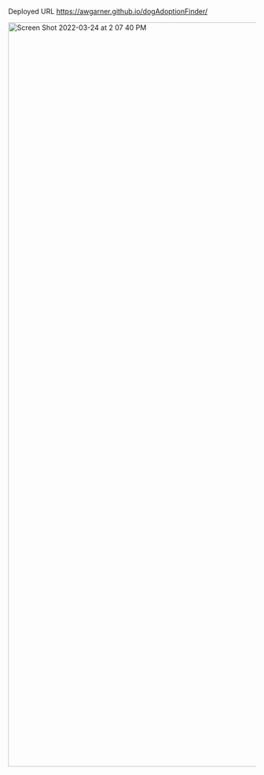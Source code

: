 
Deployed URL
https://awgarner.github.io/dogAdoptionFinder/



















<img width="1512" alt="Screen Shot 2022-03-24 at 2 07 40 PM" src="https://user-images.githubusercontent.com/98237529/160510021-5a5685d4-a9e8-41f0-9c19-d90a4607d167.png">
